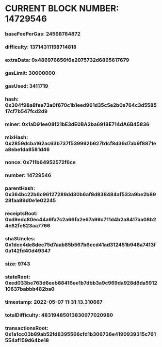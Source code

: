 # CURRENT BLOCK NUMBER: 14729546

### baseFeePerGas: 24568784872
### difficulty: 13714311158714818
### extraData: 0x486976656f6e2075732d6865617679
### gasLimit: 30000000
### gasUsed: 3411719
### hash: 0x304f98a8fea73a0f670c1b1eed961d35c5e2b0a764c3d558517cf7b547fcd2d9
### miner: 0x1aD91ee08f21bE3dE0BA2ba6918E714dA6B45836
### mixHash: 0x2859dcba162ac63b737f539992b627b1cf8d36d7ab9f8871ea8ebe1da8581d46
### nonce: 0x711b64952572f6ce
### number: 14729546
### parentHash: 0x364bc22b6c96127289dd30b6af8d838484af533a9be2b8928faa89d0e1e02245
### receiptsRoot: 0xd9edc80ec44a9fa7c2a66fa2e67a99c711d4b2a8417aa08b24e82fe823aa7766
### sha3Uncles: 0x1dcc4de8dec75d7aab85b567b6ccd41ad312451b948a7413f0a142fd40d49347
### size: 9743
### stateRoot: 0xed033be763d6eeb88416ee1b7dbb3a9c969da928d8da591210637babbb482ba0
### timestamp: 2022-05-07 11:31:13.310667
### totalDifficulty: 48319485013830977020980
### transactionsRoot: 0x1a1cc03b89ab52fd8395566cfd1b306736e4190939315c761554af159d64be18
